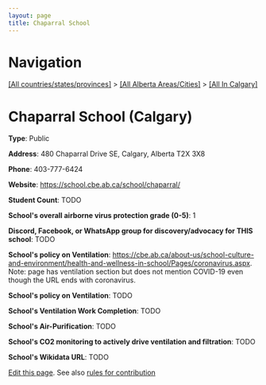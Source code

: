 ```yaml
---
layout: page
title: Chaparral School
---
```

# Navigation

[[All countries/states/provinces]](../../..) > [[All Alberta Areas/Cities]](../..) > [[All In Calgary]](..)

# Chaparral School (Calgary)

**Type**: Public

**Address**: 480 Chaparral Drive SE, Calgary, Alberta T2X 3X8

**Phone**: 403-777-6424

**Website**: <https://school.cbe.ab.ca/school/chaparral/>

**Student Count**: TODO

**School's overall airborne virus protection grade (0-5)**: 1

**Discord, Facebook, or WhatsApp group for discovery/advocacy for THIS school**: TODO

**School's policy on Ventilation**: <https://cbe.ab.ca/about-us/school-culture-and-environment/health-and-wellness-in-school/Pages/coronavirus.aspx>. Note: page has ventilation section but does not mention COVID-19 even though the URL ends with coronavirus.

**School's policy on Ventilation**: TODO

**School's Ventilation Work Completion**: TODO

**School's Air-Purification**: TODO

**School's CO2 monitoring to actively drive ventilation and filtration**: TODO

**School's Wikidata URL**: TODO


[Edit this page](https://github.com/ventilate-schools/AB/edit/main/./Calgary/Chaparral_School.md). See also [rules for contribution](../../../contribution-rules/)